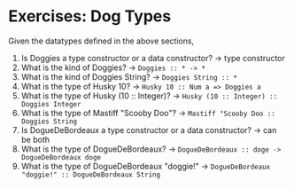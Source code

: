 # Exercises: Dog Types

Given the datatypes defined in the above sections,
1. Is Doggies a type constructor or a data constructor? -> type constructor
2. What is the kind of Doggies? -> `Doggies :: * -> *` 
3. What is the kind of Doggies String? -> `Doggies String :: *`
4. What is the type of Husky 10? -> `Husky 10 :: Num a => Doggies a`
5. What is the type of Husky (10 :: Integer)? -> `Husky (10 :: Integer) :: Doggies Integer`
6. What is the type of Mastiff "Scooby Doo"? -> `Mastiff "Scooby Doo :: Doggies String`
7. Is DogueDeBordeaux a type constructor or a data constructor? -> can be both
8. What is the type of DogueDeBordeaux? -> `DogueDeBordeaux :: doge -> DogueDeBordeaux doge`
9. What is the type of DogueDeBordeaux "doggie!" -> `DogueDeBordeaux "doggie!" :: DogueDeBordeaux String`
